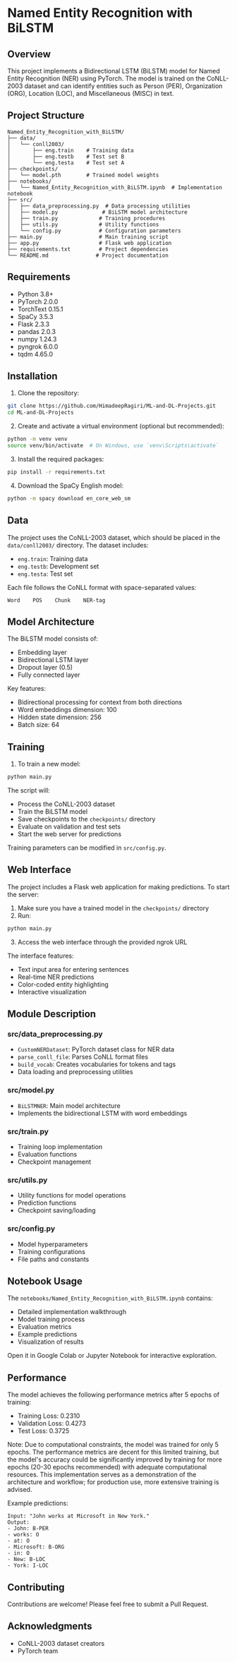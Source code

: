 # Named Entity Recognition with BiLSTM

## Overview
This project implements a Bidirectional LSTM (BiLSTM) model for Named Entity Recognition (NER) using PyTorch. The model is trained on the CoNLL-2003 dataset and can identify entities such as Person (PER), Organization (ORG), Location (LOC), and Miscellaneous (MISC) in text.

## Project Structure
```
Named_Entity_Recognition_with_BiLSTM/
├── data/
│   └── conll2003/
│       ├── eng.train    # Training data
│       ├── eng.testb    # Test set B
│       └── eng.testa    # Test set A
├── checkpoints/
│   └── model.pth        # Trained model weights
├── notebooks/
│   └── Named_Entity_Recognition_with_BiLSTM.ipynb  # Implementation notebook
├── src/
│   ├── data_preprocessing.py  # Data processing utilities
│   ├── model.py              # BiLSTM model architecture
│   ├── train.py             # Training procedures
│   ├── utils.py             # Utility functions
│   └── config.py            # Configuration parameters
├── main.py                  # Main training script
├── app.py                   # Flask web application
├── requirements.txt         # Project dependencies
└── README.md               # Project documentation
```

## Requirements
- Python 3.8+
- PyTorch 2.0.0
- TorchText 0.15.1
- SpaCy 3.5.3
- Flask 2.3.3
- pandas 2.0.3
- numpy 1.24.3
- pyngrok 6.0.0
- tqdm 4.65.0

## Installation

1. Clone the repository:
```bash
git clone https://github.com/HimadeepRagiri/ML-and-DL-Projects.git
cd ML-and-DL-Projects
```

2. Create and activate a virtual environment (optional but recommended):
```bash
python -m venv venv
source venv/bin/activate  # On Windows, use `venv\Scripts\activate`
```

3. Install the required packages:
```bash
pip install -r requirements.txt
```

4. Download the SpaCy English model:
```bash
python -m spacy download en_core_web_sm
```

## Data
The project uses the CoNLL-2003 dataset, which should be placed in the `data/conll2003/` directory. The dataset includes:
- `eng.train`: Training data
- `eng.testb`: Development set
- `eng.testa`: Test set

Each file follows the CoNLL format with space-separated values:
```
Word    POS    Chunk    NER-tag
```

## Model Architecture
The BiLSTM model consists of:
- Embedding layer
- Bidirectional LSTM layer
- Dropout layer (0.5)
- Fully connected layer

Key features:
- Bidirectional processing for context from both directions
- Word embeddings dimension: 100
- Hidden state dimension: 256
- Batch size: 64

## Training

1. To train a new model:
```bash
python main.py
```

The script will:
- Process the CoNLL-2003 dataset
- Train the BiLSTM model
- Save checkpoints to the `checkpoints/` directory
- Evaluate on validation and test sets
- Start the web server for predictions

Training parameters can be modified in `src/config.py`.

## Web Interface

The project includes a Flask web application for making predictions. To start the server:

1. Make sure you have a trained model in the `checkpoints/` directory
2. Run:
```bash
python main.py
```
3. Access the web interface through the provided ngrok URL

The interface features:
- Text input area for entering sentences
- Real-time NER predictions
- Color-coded entity highlighting
- Interactive visualization

## Module Description

### src/data_preprocessing.py
- `CustomNERDataset`: PyTorch dataset class for NER data
- `parse_conll_file`: Parses CoNLL format files
- `build_vocab`: Creates vocabularies for tokens and tags
- Data loading and preprocessing utilities

### src/model.py
- `BiLSTMNER`: Main model architecture
- Implements the bidirectional LSTM with word embeddings

### src/train.py
- Training loop implementation
- Evaluation functions
- Checkpoint management

### src/utils.py
- Utility functions for model operations
- Prediction functions
- Checkpoint saving/loading

### src/config.py
- Model hyperparameters
- Training configurations
- File paths and constants

## Notebook Usage

The `notebooks/Named_Entity_Recognition_with_BiLSTM.ipynb` contains:
- Detailed implementation walkthrough
- Model training process
- Evaluation metrics
- Example predictions
- Visualization of results

Open it in Google Colab or Jupyter Notebook for interactive exploration.

## Performance

The model achieves the following performance metrics after 5 epochs of training:
- Training Loss: 0.2310
- Validation Loss: 0.4273
- Test Loss: 0.3725

Note: Due to computational constraints, the model was trained for only 5 epochs. The performance metrics are decent for this limited training, but the model's accuracy could be significantly improved by training for more epochs (20-30 epochs recommended) with adequate computational resources. This implementation serves as a demonstration of the architecture and workflow; for production use, more extensive training is advised.

Example predictions:
```
Input: "John works at Microsoft in New York."
Output:
- John: B-PER
- works: O
- at: O
- Microsoft: B-ORG
- in: O
- New: B-LOC
- York: I-LOC
```

## Contributing
Contributions are welcome! Please feel free to submit a Pull Request.

## Acknowledgments
- CoNLL-2003 dataset creators
- PyTorch team
